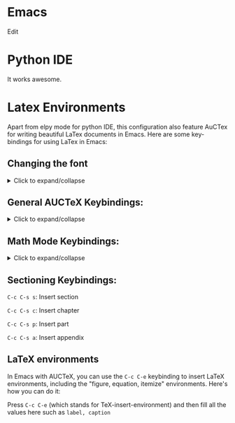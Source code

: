 # Emacs
Edit 
# Python IDE
It works awesome.

# Latex Environments
Apart from elpy mode for python IDE, this configuration also feature AuCTex for writing beautiful LaTex documents in Emacs. Here are some key-bindings for using LaTex in Emacs:

## Changing the font
<details>
<summary>Click to expand/collapse</summary>

AUCTeX provides convenient keyboard shortcuts for inserting macros which specify the font to be used for typesetting certain parts of the text. They start with `C-c C-f`, and the last `C-` combination tells AUCTeX which font you want:

`C-c C-f C-b`: Insert bold face ‘\textbf{∗}’ text.

`C-c C-f C-i` Insert italics ‘\textit{∗}’ text.

`C-c C-f C-e` Insert emphasized ‘\emph{∗}’ text.

`C-c C-f C-s` Insert slanted ‘\textsl{∗}’ text.

`C-c C-f C-r` Insert roman \textrm{∗} text.

`C-c C-f C-f` Insert sans serif ‘\textsf{∗}’ text.

`C-c C-f C-t` Insert typewriter ‘\texttt{∗}’ text.

`C-c C-f C-c` Insert SMALL CAPS ‘\textsc{∗}’ text.

</details>

## General AUCTeX Keybindings:
<details>
<summary>Click to expand/collapse</summary>

`C-c C-n`: Next error (jump to the next error or warning)

`C-c C-p`: Previous error (jump to the previous error or warning)

`C-c C-f`: Fill paragraph (automatically format the current paragraph)

`C-c C-e`: Insert environment (prompt for an environment name and insert the corresponding environment)

`C-c C-s`: Insert sectioning command (prompt for a sectioning command and insert it)

`C-c C-m`: Insert macro (prompt for a LaTeX macro name and insert it)

`C-c C-c`: Compile (run LaTeX on the current document)

`C-c C-v`: View (open the compiled document in a PDF viewer)

`C-c C-r`: Command on region (run a LaTeX command on the selected region)

`C-c C-i`: Check and insert image (prompt for an image file name, check its existence, and insert the corresponding LaTeX code)

`C-c C-l`: Check and insert label (prompt for a label name, check for existing labels, and insert the corresponding LaTeX code)

</details>

## Math Mode Keybindings:
<details>
<summary>Click to expand/collapse</summary>

`C-c C-a`: Insert aligned environment

`C-c C-e`: Insert equation environment

`C-c C-m`: Insert math environment

`C-c RET`: Insert math macro

</details>

## Sectioning Keybindings:
`C-c C-s s`: Insert section

`C-c C-s c`: Insert chapter

`C-c C-s p`: Insert part

`C-c C-s a`: Insert appendix

## LaTeX environments
In Emacs with AUCTeX, you can use the `C-c C-e` keybinding to insert LaTeX environments, including the "figure, equation, itemize" environments. Here's how you can do it:

Press `C-c C-e` (which stands for TeX-insert-environment) and then fill all the values here such as `label, caption`